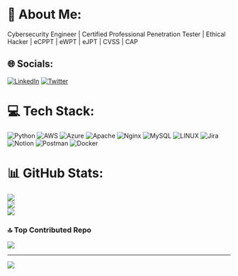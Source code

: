 # 💫 About Me:
Cybersecurity Engineer | Certified Professional Penetration Tester | Ethical Hacker | eCPPT | eWPT | eJPT | CVSS | CAP


## 🌐 Socials:
[![LinkedIn](https://img.shields.io/badge/LinkedIn-%230077B5.svg?logo=linkedin&logoColor=white)](https://linkedin.com/in/jose-francisco-flores-) [![Twitter](https://img.shields.io/badge/Twitter-%231DA1F2.svg?logo=Twitter&logoColor=white)](https://twitter.com/Fr4nzisko1) 

# 💻 Tech Stack:
![Python](https://img.shields.io/badge/python-3670A0?style=flat&logo=python&logoColor=ffdd54) ![AWS](https://img.shields.io/badge/AWS-%23FF9900.svg?style=flat&logo=amazon-aws&logoColor=white) ![Azure](https://img.shields.io/badge/azure-%230072C6.svg?style=flat&logo=azure-devops&logoColor=white) ![Apache](https://img.shields.io/badge/apache-%23D42029.svg?style=flat&logo=apache&logoColor=white) ![Nginx](https://img.shields.io/badge/nginx-%23009639.svg?style=flat&logo=nginx&logoColor=white) ![MySQL](https://img.shields.io/badge/mysql-%2300f.svg?style=flat&logo=mysql&logoColor=white) ![LINUX](https://img.shields.io/badge/Linux-FCC624?style=flat&logo=linux&logoColor=black) ![Jira](https://img.shields.io/badge/jira-%230A0FFF.svg?style=flat&logo=jira&logoColor=white) ![Notion](https://img.shields.io/badge/Notion-%23000000.svg?style=flat&logo=notion&logoColor=white) ![Postman](https://img.shields.io/badge/Postman-FF6C37?style=flat&logo=postman&logoColor=white) ![Docker](https://img.shields.io/badge/docker-%230db7ed.svg?style=flat&logo=docker&logoColor=white)
# 📊 GitHub Stats:
![](https://github-readme-stats.vercel.app/api?username=Fr4nzisko&theme=tokyonight&hide_border=false&include_all_commits=false&count_private=false)<br/>
![](https://github-readme-streak-stats.herokuapp.com/?user=Fr4nzisko&theme=tokyonight&hide_border=false)<br/>
![](https://github-readme-stats.vercel.app/api/top-langs/?username=Fr4nzisko&theme=tokyonight&hide_border=false&include_all_commits=false&count_private=false&layout=compact)

### 🔝 Top Contributed Repo
![](https://github-contributor-stats.vercel.app/api?username=Fr4nzisko&limit=5&theme=dark&combine_all_yearly_contributions=true)

---
[![](https://visitcount.itsvg.in/api?id=Fr4nzisko&icon=0&color=8)](https://visitcount.itsvg.in)

<!-- Proudly created with GPRM ( https://gprm.itsvg.in ) -->
